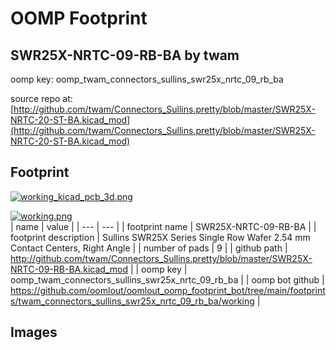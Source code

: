 # OOMP Footprint  
## SWR25X-NRTC-09-RB-BA  by twam  
  
oomp key: oomp_twam_connectors_sullins_swr25x_nrtc_09_rb_ba  
  
source repo at: [http://github.com/twam/Connectors_Sullins.pretty/blob/master/SWR25X-NRTC-20-ST-BA.kicad_mod](http://github.com/twam/Connectors_Sullins.pretty/blob/master/SWR25X-NRTC-20-ST-BA.kicad_mod)  
## Footprint  
  
[![working_kicad_pcb_3d.png](working_kicad_pcb_3d_600.png)](working_kicad_pcb_3d.png)  
  
[![working.png](working_600.png)](working.png)  
| name | value | 
| --- | --- | 
| footprint name | SWR25X-NRTC-09-RB-BA | 
| footprint description | Sullins SWR25X Series Single Row Wafer 2.54 mm Contact Centers, Right Angle | 
| number of pads | 9 | 
| github path | http://github.com/twam/Connectors_Sullins.pretty/blob/master/SWR25X-NRTC-09-RB-BA.kicad_mod | 
| oomp key | oomp_twam_connectors_sullins_swr25x_nrtc_09_rb_ba | 
| oomp bot github | https://github.com/oomlout/oomlout_oomp_footprint_bot/tree/main/footprints/twam_connectors_sullins_swr25x_nrtc_09_rb_ba/working | 
## Images  
